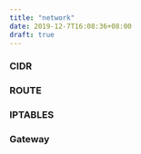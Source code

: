 ```yaml
---
title: "network"
date: 2019-12-7T16:08:36+08:00
draft: true
---
```


### CIDR


### ROUTE


### IPTABLES


### Gateway

